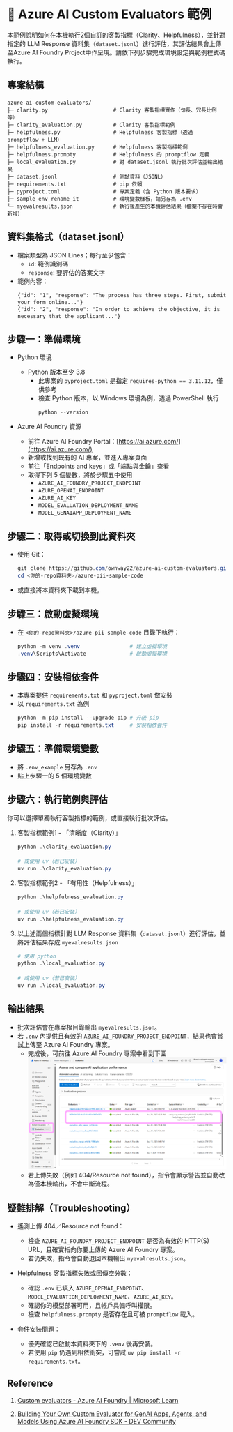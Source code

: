# 🧪 Azure AI Custom Evaluators 範例
本範例說明如何在本機執行2個自訂的客製指標（Clarity、Helpfulness），並針對指定的 LLM Response 資料集（`dataset.jsonl`）進行評估，其評估結果會上傳至Azure AI Foundry Project中作呈現。請依下列步驟完成環境設定與範例程式碼執行。

## 專案結構
```text
azure-ai-custom-evaluators/
├─ clarity.py                     # Clarity 客製指標實作（句長、冗長比例等）
├─ clarity_evaluation.py          # Clarity 客製指標範例
├─ helpfulness.py                 # Helpfulness 客製指標（透過 promptflow + LLM）
├─ helpfulness_evaluation.py      # Helpfulness 客製指標範例
├─ helpfulness.prompty            # Helpfulness 的 promptflow 定義
├─ local_evaluation.py            # 對 dataset.jsonl 執行批次評估並輸出結果
├─ dataset.jsonl                  # 測試資料（JSONL）
├─ requirements.txt               # pip 依賴
├─ pyproject.toml                 # 專案定義（含 Python 版本要求）
├─ sample_env_rename_it           # 環境變數樣板，請另存為 .env
└─ myevalresults.json             # 執行後產生的本機評估結果（檔案不存在時會新增）
```

## 資料集格式（dataset.jsonl）
- 檔案類型為 JSON Lines；每行至少包含：
  - `id`: 範例識別碼
  - `response`: 要評估的答案文字
- 範例內容：
  ```jsonl
  {"id": "1", "response": "The process has three steps. First, submit your form online..."}
  {"id": "2", "response": "In order to achieve the objective, it is necessary that the applicant..."}
  ```

## 步驟一：準備環境
- Python 環境
  - Python 版本至少 3.8
    - 此專案的 `pyproject.toml` 是指定 `requires-python == 3.11.12`，僅供參考
    - 檢查 Python 版本，以 Windows 環境為例，透過 PowerShell 執行
        ```powershell
        python --version
        ```

- Azure AI Foundry 資源
    - 前往 Azure AI Foundry Portal：[https://ai.azure.com/](https://ai.azure.com/) 
    - 新增或找到既有的 AI 專案，並進入專案頁面
    - 前往「Endpoints and keys」或「端點與金鑰」查看
    - 取得下列 5 個變數，將於步驟五中使用
        - `AZURE_AI_FOUNDRY_PROJECT_ENDPOINT`
        - `AZURE_OPENAI_ENDPOINT`
        - `AZURE_AI_KEY`
        - `MODEL_EVALUATION_DEPLOYMENT_NAME`
        - `MODEL_GENAIAPP_DEPLOYMENT_NAME`

## 步驟二：取得或切換到此資料夾
- 使用 Git：
    ```powershell
    git clone https://github.com/ownway22/azure-ai-custom-evaluators.git
    cd <你的-repo資料夾>/azure-pii-sample-code
    ```

- 或直接將本資料夾下載到本機。

## 步驟三：啟動虛擬環境
- 在 `<你的-repo資料夾>/azure-pii-sample-code` 目錄下執行：
    ```powershell
    python -m venv .venv                # 建立虛擬環境
    .venv\Scripts\Activate              # 啟動虛擬環境
    ```

## 步驟四：安裝相依套件
- 本專案提供 `requirements.txt` 和 `pyproject.toml` 做安裝
- 以 `requirements.txt` 為例
    ```powershell
    python -m pip install --upgrade pip # 升級 pip
    pip install -r requirements.txt     # 安裝相依套件
    ```

## 步驟五：準備環境變數
- 將 `.env_example` 另存為 `.env`
- 貼上步驟一的 5 個環境變數

## 步驟六：執行範例與評估
你可以選擇單獨執行客製指標的範例，或直接執行批次評估。

1) 客製指標範例1 - 「清晰度（Clarity）」
    ```powershell
    python .\clarity_evaluation.py

    # 或使用 uv（若已安裝）
    uv run .\clarity_evaluation.py
    ```

2) 客製指標範例2 - 「有用性（Helpfulness）」
    ```powershell
    python .\helpfulness_evaluation.py

    # 或使用 uv（若已安裝）
    uv run .\helpfulness_evaluation.py
    ```

3) 以上述兩個指標針對 LLM Response 資料集（`dataset.jsonl`）進行評估，並將評估結果存成 `myevalresults.json`
    ```powershell
    # 使用 python
    python .\local_evaluation.py

    # 或使用 uv（若已安裝）
    uv run .\local_evaluation.py
    ```

## 輸出結果
- 批次評估會在專案根目錄輸出 `myevalresults.json`。
- 若 `.env` 內提供且有效的 `AZURE_AI_FOUNDRY_PROJECT_ENDPOINT`，結果也會嘗試上傳至 Azure AI Foundry 專案。
  - 完成後，可前往 Azure AI Foundry 專案中看到下圖
    ![complete](azure-ai-custom-metrics-upload.png)
  - 若上傳失敗（例如 404/Resource not found），指令會顯示警告並自動改為僅本機輸出，不會中斷流程。

## 疑難排解（Troubleshooting）
- 遙測上傳 404／Resource not found：
  - 檢查 `AZURE_AI_FOUNDRY_PROJECT_ENDPOINT` 是否為有效的 HTTP(S) URL，且確實指向你要上傳的 Azure AI Foundry 專案。
  - 若仍失敗，指令會自動退回本機輸出 `myevalresults.json`。

- Helpfulness 客製指標失敗或回傳空分數：
  - 確認 `.env` 已填入 `AZURE_OPENAI_ENDPOINT`、`MODEL_EVALUATION_DEPLOYMENT_NAME`、`AZURE_AI_KEY`。
  - 確認你的模型部署可用，且帳戶具備呼叫權限。
  - 檢查 `helpfulness.prompty` 是否存在且可被 `promptflow` 載入。

- 套件安裝問題：
  - 優先確認已啟動本資料夾下的 `.venv` 後再安裝。
  - 若使用 `pip` 仍遇到相依衝突，可嘗試 `uv pip install -r requirements.txt`。

## Reference
1. [Custom evaluators - Azure AI Foundry | Microsoft Learn](https://learn.microsoft.com/en-us/azure/ai-foundry/concepts/evaluation-evaluators/custom-evaluators)

2. [Building Your Own Custom Evaluator for GenAI Apps, Agents, and Models Using Azure AI Foundry SDK - DEV Community](https://dev.to/icebeam7/building-your-own-custom-evaluator-for-genai-apps-agents-and-models-using-azure-ai-foundry-sdk-1okg)